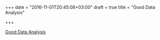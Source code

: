 +++
date = "2016-11-01T20:45:08+03:00"
draft = true
title = "Good Data Analysis"

+++

<p><a href="http://www.unofficialgoogledatascience.com/2016/10/practical-advice-for-analysis-of-large.html?m=1">Good Data Analysis</a></p>
